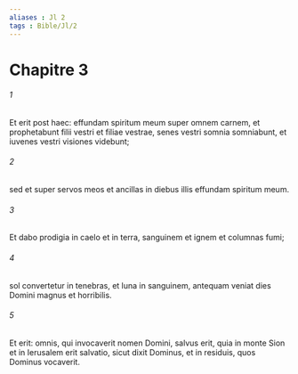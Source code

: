 ```yaml
---
aliases : Jl 2
tags : Bible/Jl/2
---
```


# Chapitre 3

###### 1
Et erit post haec: effundam spiritum meum super omnem carnem, et prophetabunt filii vestri et filiae vestrae, senes vestri somnia somniabunt, et iuvenes vestri visiones videbunt;
###### 2
sed et super servos meos et ancillas in diebus illis effundam spiritum meum.
###### 3
Et dabo prodigia in caelo et in terra, sanguinem et ignem et columnas fumi;
###### 4
sol convertetur in tenebras, et luna in sanguinem, antequam veniat dies Domini magnus et horribilis.
###### 5
Et erit: omnis, qui invocaverit nomen Domini, salvus erit, quia in monte Sion et in Ierusalem erit salvatio, sicut dixit Dominus, et in residuis, quos Dominus vocaverit.
